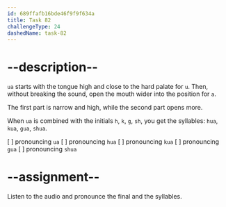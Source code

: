 ```yaml
---
id: 689ffafb16bde46f9f9f634a
title: Task 82
challengeType: 24
dashedName: task-82
---
```


<!--SPEAKING-->

<!-- (Audio) A: ua, hua, kua, gua, shua -->

# --description--

`ua` starts with the tongue high and close to the hard palate for `u`. Then, without breaking the sound, open the mouth wider into the position for `a`.

The first part is narrow and high, while the second part opens more.

When `ua` is combined with the initials `h`, `k`, `g`, `sh`, you get the syllables: `hua`, `kua`, `gua`, `shua`.

[ ] pronouncing `ua`
[ ] pronouncing `hua`
[ ] pronouncing `kua`
[ ] pronouncing `gua`
[ ] pronouncing `shua`

# --assignment--

Listen to the audio and pronounce the final and the syllables.
